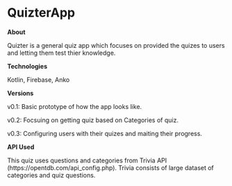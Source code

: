# QuizterApp

**About**

<p>Quizter is a general quiz app which focuses on provided the quizes to users and letting them test thier knowledge.</p>

**Technologies**

<p> Kotlin, Firebase, Anko </p>

**Versions**

<p> v0.1: Basic prototype of how the app looks like. </p> 
<p> v0.2: Focsuing on getting quiz based on Categories of quiz.</p>
<p> v0.3: Configuring users with their quizes and maiting their progress.</p>

**API Used**
<p> This quiz uses questions and categories from Trivia API (https://opentdb.com/api_config.php). Trivia consists of large dataset of categories and quiz questions. </p>

